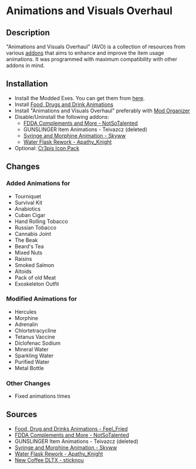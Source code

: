 # Animations and Visuals Overhaul

## Description

"Animations and Visuals Overhaul" (AVO) is a collection of resources from various [addons](#sources) that aims to enhance and improve the item usage animations.
It was programmed with maximum compatibility with other addons in mind.

## Installation

* Install the Modded Exes. You can get them from [here](https://github.com/themrdemonized/STALKER-Anomaly-modded-exes).
* Install [Food, Drugs and Drink Animations](https://www.moddb.com/mods/stalker-anomaly/addons/food-drug-and-drinks-animations-reuploaded)
* Install "Animations and Visuals Overhaul" preferably with [Mod Organizer](https://github.com/ModOrganizer2/modorganizer)
* Disable/Uninstall the following addons:
  * [FDDA Complements and More - NotSoTalented](https://www.moddb.com/mods/stalker-anomaly/addons/fdda-complements-and-more)
  * GUNSLINGER Item Animations - Teivazcz (deleted)
  * [Syringe and Morphine Animation - Skyww](https://www.moddb.com/mods/stalker-anomaly/addons/syringe-and-morphine-animation)
  * [Water Flask Rework - Apathy_Knight](https://www.moddb.com/mods/stalker-anomaly/addons/water-flask-rework)
* Optional: [Cr3pis Icon Pack](https://www.moddb.com/mods/stalker-anomaly/addons/cr3pis-icon-pack)

## Changes

### Added Animations for

* Tourniquet
* Survival Kit
* Anabiotics
* Cuban Cigar
* Hand Rolling Tobacco
* Russian Tobacco
* Cannabis Joint
* The Beak
* Beard's Tea
* Mixed Nuts
* Raisins
* Smoked Salmon
* Altoids
* Pack of old Meat
* Exoskeleton Outfit

### Modified Animations for

* Hercules
* Morphine
* Adrenalin
* Chlortetracycline
* Tetanus Vaccine
* Diclofenac Sodium
* Mineral Water
* Sparkling Water
* Purified Water
* Metal Bottle

### Other Changes

* Fixed animations times

## Sources

* [Food, Drug and Drinks Animations - Feel_Fried](https://www.moddb.com/mods/stalker-anomaly/addons/food-drug-and-drinks-animations-reuploaded)
* [FDDA Complements and More - NotSoTalented](https://www.moddb.com/mods/stalker-anomaly/addons/fdda-complements-and-more)
* GUNSLINGER Item Animations - Teivazcz (deleted)
* [Syringe and Morphine Animation - Skyww](https://www.moddb.com/mods/stalker-anomaly/addons/syringe-and-morphine-animation)
* [Water Flask Rework - Apathy_Knight](https://www.moddb.com/mods/stalker-anomaly/addons/water-flask-rework)
* [New Coffee DLTX - sticknou](https://www.moddb.com/mods/stalker-anomaly/addons/new-coffee-dltx)
